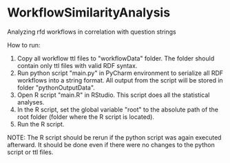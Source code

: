 # WorkflowSimilarityAnalysis
 Analyzing rfd workflows in correlation with question strings

How to run:
1. Copy all workflow ttl files to "workflowData" folder. The folder should contain only ttl files with valid RDF syntax.
2. Run python script "main.py" in PyCharm environment to serialize all RDF workflows into a string format. All output from the script will be stored in folder "pythonOutputData".
3. Open R script "main.R" in RStudio. This script does all the statistical analyses.
4. In the R script, set the global variable "root" to the absolute path of the root folder (folder where the R script is located).
5. Run the R script.

NOTE: The R script should be rerun if the python script was again executed afterward. It should be done even if there were no changes to the python script or ttl files.